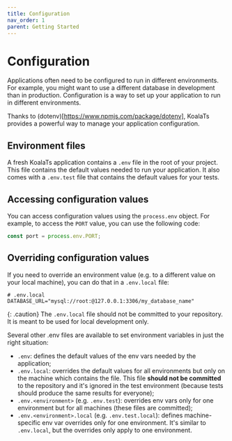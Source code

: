 ```yaml
---
title: Configuration
nav_order: 1
parent: Getting Started
---
```


# Configuration

Applications often need to be configured to run in different environments. For example, you might want to use a
different database in development than in production. Configuration is a way to set up your application to run in
different environments.

Thanks to (dotenv)[https://www.npmjs.com/package/dotenv], KoalaTs provides a powerful way to manage your application
configuration.

## Environment files

A fresh KoalaTs application contains a `.env` file in the root of your project. This file contains the default values
needed to run your application. It also comes with a `.env.test` file that contains the default values for your tests.

## Accessing configuration values

You can access configuration values using the `process.env` object. For example, to access the `PORT` value, you can use
the following code:

```typescript
const port = process.env.PORT;
```

## Overriding configuration values

If you need to override an environment value (e.g. to a different value on your local machine), you can do that in a
`.env.local` file:

```
# .env.local
DATABASE_URL="mysql://root:@127.0.0.1:3306/my_database_name"
```

{: .caution}
The `.env.local` file should not be committed to your repository. It is meant to be used for local development only.

Several other .env files are available to set environment variables in just the right situation:

- `.env`: defines the default values of the env vars needed by the application;
- `.env.local`: overrides the default values for all environments but only on the machine which contains the file. This
  file **should not be committed** to the repository and it's ignored in the test environment (because tests should
  produce the same results for everyone);
- `.env.<environment>` (e.g. `.env.test`): overrides env vars only for one environment but for all machines (these files
  are committed);
- `.env.<environment>.local` (e.g. `.env.test.local`): defines machine-specific env var overrides only for one
  environment. It's similar to `.env.local`, but the overrides only apply to one environment.
